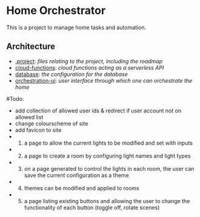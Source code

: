 # Home Orchestrator
This is a project to manage home tasks and automation.

## Architecture
- [.project](/.project): _files relating to the project, including the roadmap_
- [cloud-functions](/cloud-functions): _cloud functions acting as a serverless API_
- [database](/database): _the configuration for the database_
- [orchestration-ui](/orchestration-ui): _user interface through which one can orchestrate the home_

#Todo:
- add collection of allowed user ids & redirect if user account not on allowed list
- change colourscheme of site
- add favicon to site
- 1. a page to allow the current lights to be modified and set with inputs
- 2. a page to create a room by configuring light names and light types
- 3. on a page generated to control the lights in each room, the user can save the current configuration as a theme
- 4. themes can be modified and applied to rooms
- 5. a page listing existing buttons and allowing the user to change the functionality of each button (toggle off, rotate scenes)
